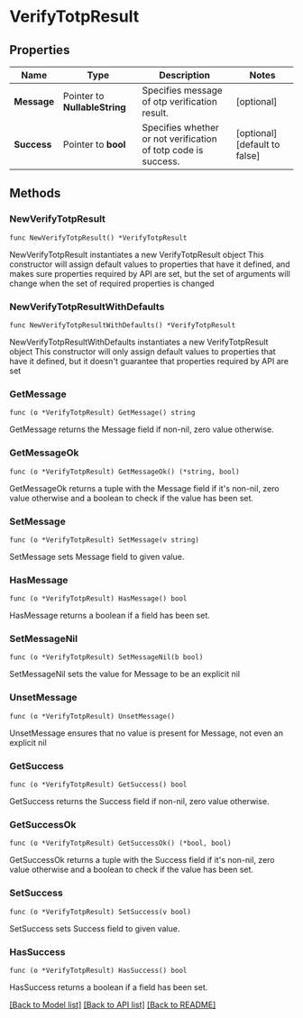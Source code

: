 # VerifyTotpResult

## Properties

Name | Type | Description | Notes
------------ | ------------- | ------------- | -------------
**Message** | Pointer to **NullableString** | Specifies message of otp verification result. | [optional] 
**Success** | Pointer to **bool** | Specifies whether or not verification of totp code is success. | [optional] [default to false]

## Methods

### NewVerifyTotpResult

`func NewVerifyTotpResult() *VerifyTotpResult`

NewVerifyTotpResult instantiates a new VerifyTotpResult object
This constructor will assign default values to properties that have it defined,
and makes sure properties required by API are set, but the set of arguments
will change when the set of required properties is changed

### NewVerifyTotpResultWithDefaults

`func NewVerifyTotpResultWithDefaults() *VerifyTotpResult`

NewVerifyTotpResultWithDefaults instantiates a new VerifyTotpResult object
This constructor will only assign default values to properties that have it defined,
but it doesn't guarantee that properties required by API are set

### GetMessage

`func (o *VerifyTotpResult) GetMessage() string`

GetMessage returns the Message field if non-nil, zero value otherwise.

### GetMessageOk

`func (o *VerifyTotpResult) GetMessageOk() (*string, bool)`

GetMessageOk returns a tuple with the Message field if it's non-nil, zero value otherwise
and a boolean to check if the value has been set.

### SetMessage

`func (o *VerifyTotpResult) SetMessage(v string)`

SetMessage sets Message field to given value.

### HasMessage

`func (o *VerifyTotpResult) HasMessage() bool`

HasMessage returns a boolean if a field has been set.

### SetMessageNil

`func (o *VerifyTotpResult) SetMessageNil(b bool)`

 SetMessageNil sets the value for Message to be an explicit nil

### UnsetMessage
`func (o *VerifyTotpResult) UnsetMessage()`

UnsetMessage ensures that no value is present for Message, not even an explicit nil
### GetSuccess

`func (o *VerifyTotpResult) GetSuccess() bool`

GetSuccess returns the Success field if non-nil, zero value otherwise.

### GetSuccessOk

`func (o *VerifyTotpResult) GetSuccessOk() (*bool, bool)`

GetSuccessOk returns a tuple with the Success field if it's non-nil, zero value otherwise
and a boolean to check if the value has been set.

### SetSuccess

`func (o *VerifyTotpResult) SetSuccess(v bool)`

SetSuccess sets Success field to given value.

### HasSuccess

`func (o *VerifyTotpResult) HasSuccess() bool`

HasSuccess returns a boolean if a field has been set.


[[Back to Model list]](../README.md#documentation-for-models) [[Back to API list]](../README.md#documentation-for-api-endpoints) [[Back to README]](../README.md)


